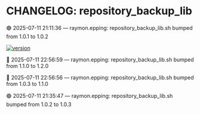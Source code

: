 # CHANGELOG: repository_backup_lib

🟣 2025-07-11 21:11:36 — raymon.epping: repository_backup_lib.sh bumped from 1.0.1 to 1.0.2

[![version](https://img.shields.io/badge/version-1.2.0-red)](https://github.com/raymonepping)

🔵 2025-07-11 22:56:59 — raymon.epping: repository_backup_lib.sh bumped from 1.1.0 to 1.2.0

🔵 2025-07-11 22:56:56 — raymon.epping: repository_backup_lib.sh bumped from 1.0.3 to 1.1.0

🟣 2025-07-11 21:35:47 — raymon.epping: repository_backup_lib.sh bumped from 1.0.2 to 1.0.3
